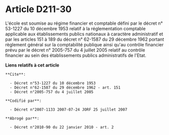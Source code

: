 # Article D211-30

L'école est soumise au régime financier et comptable défini par le décret n° 53-1227 du 10 décembre 1953 relatif à la
réglementation comptable applicable aux établissements publics nationaux à caractère administratif et par les articles 151 à
189 du décret n° 62-1587 du 29 décembre 1962 portant règlement général sur la comptabilité publique ainsi qu'au contrôle
financier prévu par le décret n° 2005-757 du 4 juillet 2005 relatif au contrôle financier au sein des établissements publics
administratifs de l'Etat.

**Liens relatifs à cet article**

	**Cite**:

	  - Décret n°53-1227 du 10 décembre 1953
	  - Décret n°62-1587 du 29 décembre 1962 - art. 151
	  - Décret n°2005-757 du 4 juillet 2005

	**Codifié par**:

	  - Décret n°2007-1133 2007-07-24 JORF 25 juillet 2007

	**Abrogé par**:

	  - Décret n°2010-90 du 22 janvier 2010 - art. 2

